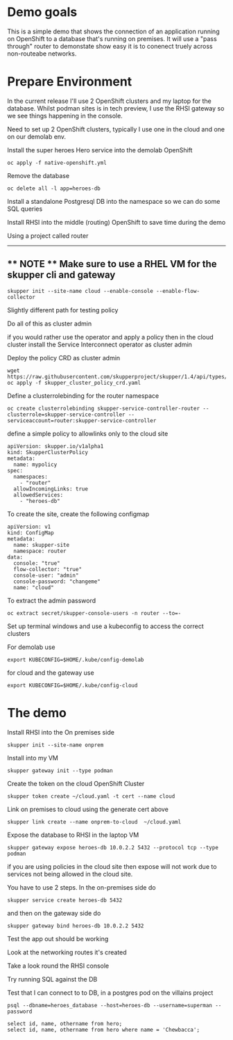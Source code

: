 # Demo goals

This is a simple demo that shows the connection of an application running on OpenShift to a database that's running on premises. It will use a "pass through" router to demonstate show easy it is to conenect truely across non-routeabe networks. 

# Prepare Environment 

In the current release I'll use 2 OpenShift clusters and my laptop for the database. Whilst podman sites is in tech preview, I use the RHSI gateway so we see things happening in the console.

Need to set up 2 OpenShift clusters, typically I use one in the cloud and one on our demolab env.

Install the super heroes Hero service into the demolab OpenShift

```
oc apply -f native-openshift.yml
```

Remove the database

```
oc delete all -l app=heroes-db
```

Install a standalone Postgresql DB into the namespace so we can do some SQL queries

Install RHSI into the middle (routing) OpenShift to save time during the demo

Using a project called router

---
** NOTE ** Make sure to use a RHEL VM for the skupper cli and gateway
---
```
skupper init --site-name cloud --enable-console --enable-flow-collector
```

Slightly different path for testing policy

Do all of this as cluster admin

if you would rather use the operator and apply a policy then in the cloud cluster install the Service Interconnect operator as cluster admin 

Deploy the policy CRD as cluster admin

```
wget https://raw.githubusercontent.com/skupperproject/skupper/1.4/api/types/crds/skupper_cluster_policy_crd.yaml
oc apply -f skupper_cluster_policy_crd.yaml
```

Define a clusterrolebinding for the router namespace
```
oc create clusterrolebinding skupper-service-controller-router --clusterrole=skupper-service-controller --serviceaccount=router:skupper-service-controller
```

define a simple policy to allowlinks only to the cloud site

```
apiVersion: skupper.io/v1alpha1
kind: SkupperClusterPolicy
metadata:
  name: mypolicy
spec:
  namespaces:
    - "router"
  allowIncomingLinks: true
  allowedServices:
    - "heroes-db"
```

To create the site, create the following configmap

```
apiVersion: v1
kind: ConfigMap
metadata:
  name: skupper-site
  namespace: router
data:
  console: "true"
  flow-collector: "true"
  console-user: "admin"
  console-password: "changeme"
  name: "cloud"
  ```


To extract the admin password

```
oc extract secret/skupper-console-users -n router --to=-
```

Set up terminal windows and use a kubeconfig to access the correct clusters

For demolab use
```
export KUBECONFIG=$HOME/.kube/config-demolab
```

for cloud and the gateway use
```
export KUBECONFIG=$HOME/.kube/config-cloud
```

# The demo

Install RHSI into the On premises side 

```
skupper init --site-name onprem
```

Install into my VM

```
skupper gateway init --type podman
```

Create the token on the cloud OpenShift Cluster

```
skupper token create ~/cloud.yaml -t cert --name cloud
```

Link on premises to cloud using the generate cert above

```
skupper link create --name onprem-to-cloud  ~/cloud.yaml
```

Expose the database to RHSI in the laptop VM

```
skupper gateway expose heroes-db 10.0.2.2 5432 --protocol tcp --type podman
```

if you are using policies in the cloud site then expose will not work due to services not being allowed in the cloud site.

You have to use 2 steps. In the on-premises side do

```
skupper service create heroes-db 5432
```

and then on the gateway side do

```
skupper gateway bind heroes-db 10.0.2.2 5432
```

Test the app out should be working 

Look at the networking routes it's created

Take a look round the RHSI console 

Try running SQL against the DB 

Test that I can connect to to DB, in a postgres pod on the villains project

```
psql --dbname=heroes_database --host=heroes-db --username=superman --password
```
```
select id, name, othername from hero;
select id, name, othername from hero where name = 'Chewbacca';
```